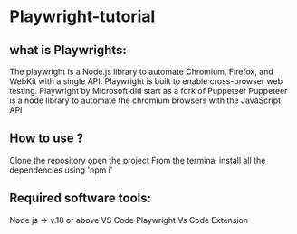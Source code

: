 # Playwright-tutorial
## what is Playwrights:

The playwright is a Node.js library to automate Chromium, Firefox, and WebKit with a single API. Playwright is built to enable cross-browser web testing.
Playwright by Microsoft did start as a fork of Puppeteer Puppeteer is a node library to automate the chromium browsers with the JavaScript API

## How to use ?

Clone the repository
open the project
From the terminal install all the dependencies using 'npm i'

## Required software tools:

Node js -> v.18 or above
VS Code
Playwright Vs Code Extension



